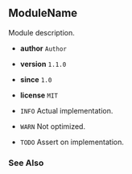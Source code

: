 ## ModuleName

Module description.

* **author** `Author`
* **version** `1.1.0`
* **since** `1.0`
* **license** `MIT`

* `INFO` Actual implementation.
* `WARN` Not optimized.
* `TODO` Assert on implementation.

### See Also

